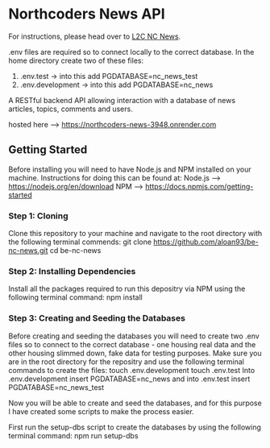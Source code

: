# Northcoders News API

For instructions, please head over to [L2C NC News](https://l2c.northcoders.com/courses/be/nc-news).

.env files are required so to connect locally to the correct database. In the home directory create two of these files:

1. .env.test -> into this add PGDATABASE=nc_news_test
2. .env.development -> into this add PGDATABASE=nc_news

A RESTful backend API allowing interaction with a database of news articles, topics, comments and users.

hosted here --> https://northcoders-news-3948.onrender.com

## Getting Started

Before installing you will need to have Node.js and NPM installed on your machine. Instructions for doing this can be found at:
Node.js --> https://nodejs.org/en/download
NPM --> https://docs.npmjs.com/getting-started

### Step 1: Cloning

Clone this repository to your machine and navigate to the root directory with the following terminal commends:
git clone https://github.com/aloan93/be-nc-news.git
cd be-nc-news

### Step 2: Installing Dependencies

Install all the packages required to run this depositry via NPM using the following terminal command:
npm install

### Step 3: Creating and Seeding the Databases

Before creating and seeding the databases you will need to create two .env files so to connect to the correct database - one housing real data and the other housing slimmed down, fake data for testing purposes. Make sure you are in the root directory for the repositry and use the following terminal commands to create the files:
touch .env.development
touch .env.test
Into .env.development insert PGDATABASE=nc_news and into .env.test insert PGDATABASE=nc_news_test

Now you will be able to create and seed the databases, and for this purpose I have created some scripts to make the process easier.

First run the setup-dbs script to create the databases by using the following terminal command:
npm run setup-dbs
